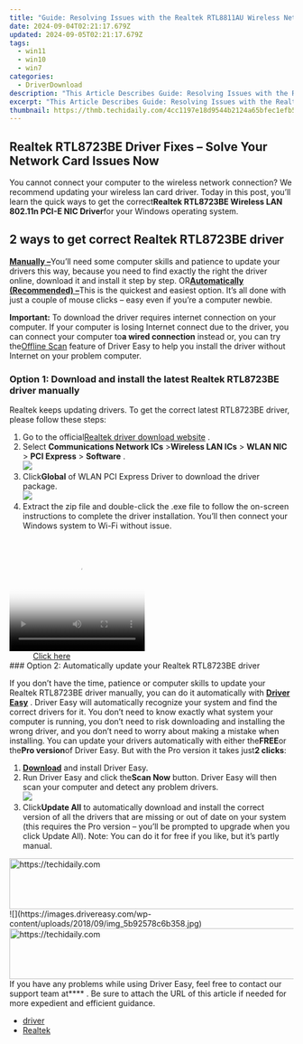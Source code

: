 ```yaml
---
title: "Guide: Resolving Issues with the Realtek RTL8811AU Wireless Network Driver"
date: 2024-09-04T02:21:17.679Z
updated: 2024-09-05T02:21:17.679Z
tags:
  - win11
  - win10
  - win7
categories:
  - DriverDownload
description: "This Article Describes Guide: Resolving Issues with the Realtek RTL8811AU Wireless Network Driver"
excerpt: "This Article Describes Guide: Resolving Issues with the Realtek RTL8811AU Wireless Network Driver"
thumbnail: https://thmb.techidaily.com/4cc1197e18d9544b2124a65bfec1efb521b06ec232353dd58129a9184ba8b76a.jpg
---
```


## Realtek RTL8723BE Driver Fixes – Solve Your Network Card Issues Now

You cannot connect your computer to the wireless network connection? We recommend updating your wireless lan card driver. Today in this post, you’ll learn the quick ways to get the correct**Realtek RTL8723BE Wireless LAN 802.11n PCI-E NIC Driver**for your Windows operating system.

## 2 ways to get correct Realtek RTL8723BE driver

[**Manually –**](https://tools.techidaily.com/drivereasy/download/)You’ll need some computer skills and patience to update your drivers this way, because you need to find exactly the right the driver online, download it and install it step by step. OR[**Automatically (Recommended) –**](https://www.drivereasy.com/knowledge/fix-realtek-rtl8723be-driver-issue/#option2)This is the quickest and easiest option. It’s all done with just a couple of mouse clicks – easy even if you’re a computer newbie.

**Important:** To download the driver requires internet connection on your computer. If your computer is losing Internet connect due to the driver, you can connect your computer to**a wired connection** instead or, you can try the[Offline Scan](https://tools.techidaily.com/drivereasy/download/) feature of Driver Easy to help you install the driver without Internet on your problem computer.

### Option 1: Download and install the latest Realtek RTL8723BE driver manually

Realtek keeps updating drivers. To get the correct latest RTL8723BE driver, please follow these steps:

1. Go to the official[Realtek driver download website](http://www.realtek.com/downloads/) .
2. Select **Communications Network ICs**  \>**Wireless LAN ICs**  \> **WLAN NIC**  \> **PCI Express**  \> **Software** .  
![](https://images.drivereasy.com/wp-content/uploads/2018/09/img_5b9253d59c942.jpg)
3. Click**Global** of WLAN PCI Express Driver to download the driver package.  
![](https://images.drivereasy.com/wp-content/uploads/2018/09/img_5b9254734d492.jpg)
4. Extract the zip file and double-click the .exe file to follow the on-screen instructions to complete the driver installation.
You’ll then connect your Windows system to Wi-Fi without issue.

<!-- affiliate ads begin -->
<span id="1328679">
					<video width="240" height="200" style="cursor:pointer"
           poster="//a.impactradius-go.com/display-clicktoplayimage/1328679.png"
           onclick="if(!this.playClicked){this.play();this.setAttribute('controls',true);this.playClicked=true;}">
	   <source src="//a.impactradius-go.com/display-ad/15852-1328679">
	   <img src="//a.impactradius-go.com/display-clicktoplayimage/1328679.png" style="border: none; height: 100%; width: 100%; object-fit: contain">
	</video>
	<div style="width:150px;text-align:center"><a href="javascript:window.open(decodeURIComponent('https%3A%2F%2Fthefitville.pxf.io%2Fc%2F5597632%2F1328679%2F15852'), '_blank');void(0);">Click here</a></div>
</span>
<img height="0" width="0" src="https://imp.pxf.io/i/5597632/1328679/15852" style="position:absolute;visibility:hidden;" border="0" />
<!-- affiliate ads end -->
### Option 2: Automatically update your Realtek RTL8723BE driver

If you don’t have the time, patience or computer skills to update your Realtek RTL8723BE driver manually, you can do it automatically with **[Driver Easy](https://tools.techidaily.com/drivereasy/download/)** . Driver Easy will automatically recognize your system and find the correct drivers for it. You don’t need to know exactly what system your computer is running, you don’t need to risk downloading and installing the wrong driver, and you don’t need to worry about making a mistake when installing. You can update your drivers automatically with either the**FREE**or the**Pro version**of Driver Easy. But with the Pro version it takes just**2 clicks**:

1. **[Download](https://tools.techidaily.com/drivereasy/download/)**  and install Driver Easy.
2. Run Driver Easy and click the**Scan Now** button. Driver Easy will then scan your computer and detect any problem drivers.  
![](https://images.drivereasy.com/wp-content/uploads/2018/09/img_5b9256d2d3d65.jpg)
3. Click**Update All** to automatically download and install the correct version of all the drivers that are missing or out of date on your system (this requires the Pro version – you’ll be prompted to upgrade when you click Update All). Note: You can do it for free if you like, but it’s partly manual.  
<!-- affiliate ads begin -->
<a href="https://aligracehair.sjv.io/c/5597632/1886003/19272" target="_top" id="1886003">
  <img src="//a.impactradius-go.com/display-ad/19272-1886003" border="0" alt="https://techidaily.com" width="728" height="90"/>
</a>
<img height="0" width="0" src="https://aligracehair.sjv.io/i/5597632/1886003/19272" style="position:absolute;visibility:hidden;" border="0" />
<!-- affiliate ads end -->
![](https://images.drivereasy.com/wp-content/uploads/2018/09/img_5b92578c6b358.jpg)

<!-- affiliate ads begin -->
<a href="https://appsumo.8odi.net/c/5597632/2130871/7443" target="_top" id="2130871">
  <img src="//a.impactradius-go.com/display-ad/7443-2130871" border="0" alt="https://techidaily.com" width="728" height="90"/>
</a>
<img height="0" width="0" src="https://appsumo.8odi.net/i/5597632/2130871/7443" style="position:absolute;visibility:hidden;" border="0" />
<!-- affiliate ads end -->
 If you have any problems while using Driver Easy, feel free to contact our support team at**<support@drivereasy.com>** . Be sure to attach the URL of this article if needed for more expedient and efficient guidance.

* [driver](https://tools.techidaily.com/drivereasy/download/)
* [Realtek](https://tools.techidaily.com/drivereasy/download/)

<ins class="adsbygoogle"
     style="display:block"
     data-ad-format="autorelaxed"
     data-ad-client="ca-pub-7571918770474297"
     data-ad-slot="1223367746"></ins>



<ins class="adsbygoogle"
     style="display:block"
     data-ad-client="ca-pub-7571918770474297"
     data-ad-slot="8358498916"
     data-ad-format="auto"
     data-full-width-responsive="true"></ins>


